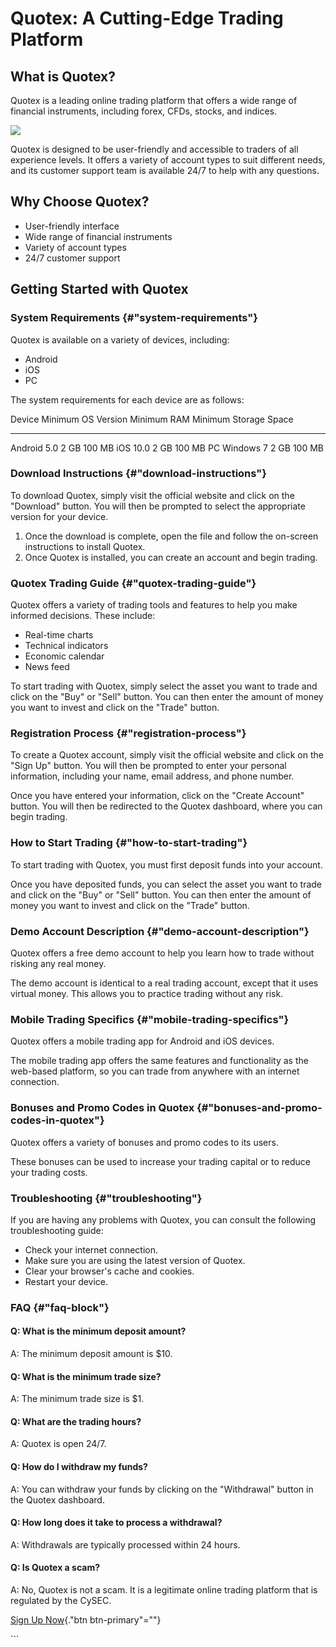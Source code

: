 # Quotex: A Cutting-Edge Trading Platform

## What is Quotex?

Quotex is a leading online trading platform that offers a wide range of
financial instruments, including forex, CFDs, stocks, and indices.

[![](https://static.quotex.io/files/4_en/300_250.jpg)](https://traff.sbs/brokerqxlid)

Quotex is designed to be user-friendly and accessible to traders of all
experience levels. It offers a variety of account types to suit
different needs, and its customer support team is available 24/7 to help
with any questions.

## Why Choose Quotex?

-   User-friendly interface
-   Wide range of financial instruments
-   Variety of account types
-   24/7 customer support

## Getting Started with Quotex

### System Requirements {#"system-requirements"}

Quotex is available on a variety of devices, including:

-   Android
-   iOS
-   PC

The system requirements for each device are as follows:

  Device    Minimum OS Version   Minimum RAM   Minimum Storage Space
  --------- -------------------- ------------- -----------------------
  Android   5.0                  2 GB          100 MB
  iOS       10.0                 2 GB          100 MB
  PC        Windows 7            2 GB          100 MB

### Download Instructions {#"download-instructions"}

To download Quotex, simply visit the official website and click on the
"Download" button. You will then be prompted to select the
appropriate version for your device.

1.  Once the download is complete, open the file and follow the
    on-screen instructions to install Quotex.
2.  Once Quotex is installed, you can create an account and begin
    trading.

### Quotex Trading Guide {#"quotex-trading-guide"}

Quotex offers a variety of trading tools and features to help you make
informed decisions. These include:

-   Real-time charts
-   Technical indicators
-   Economic calendar
-   News feed

To start trading with Quotex, simply select the asset you want to trade
and click on the "Buy" or "Sell" button. You can then enter
the amount of money you want to invest and click on the "Trade"
button.

### Registration Process {#"registration-process"}

To create a Quotex account, simply visit the official website and click
on the "Sign Up" button. You will then be prompted to enter your
personal information, including your name, email address, and phone
number.

Once you have entered your information, click on the "Create
Account" button. You will then be redirected to the Quotex dashboard,
where you can begin trading.

### How to Start Trading {#"how-to-start-trading"}

To start trading with Quotex, you must first deposit funds into your
account.

Once you have deposited funds, you can select the asset you want to
trade and click on the "Buy" or "Sell" button. You can then
enter the amount of money you want to invest and click on the
"Trade" button.

### Demo Account Description {#"demo-account-description"}

Quotex offers a free demo account to help you learn how to trade without
risking any real money.

The demo account is identical to a real trading account, except that it
uses virtual money. This allows you to practice trading without any
risk.

### Mobile Trading Specifics {#"mobile-trading-specifics"}

Quotex offers a mobile trading app for Android and iOS devices.

The mobile trading app offers the same features and functionality as the
web-based platform, so you can trade from anywhere with an internet
connection.

### Bonuses and Promo Codes in Quotex {#"bonuses-and-promo-codes-in-quotex"}

Quotex offers a variety of bonuses and promo codes to its users.

These bonuses can be used to increase your trading capital or to reduce
your trading costs.

### Troubleshooting {#"troubleshooting"}

If you are having any problems with Quotex, you can consult the
following troubleshooting guide:

-   Check your internet connection.
-   Make sure you are using the latest version of Quotex.
-   Clear your browser\'s cache and cookies.
-   Restart your device.

### FAQ {#"faq-block"}

#### Q: What is the minimum deposit amount?

A: The minimum deposit amount is \$10.

#### Q: What is the minimum trade size?

A: The minimum trade size is \$1.

#### Q: What are the trading hours?

A: Quotex is open 24/7.

#### Q: How do I withdraw my funds?

A: You can withdraw your funds by clicking on the "Withdrawal"
button in the Quotex dashboard.

#### Q: How long does it take to process a withdrawal?

A: Withdrawals are typically processed within 24 hours.

#### Q: Is Quotex a scam?

A: No, Quotex is not a scam. It is a legitimate online trading platform
that is regulated by the CySEC.

[Sign Up Now](\%22https://traff.sbs/brokerqxlid\%22){."btn
btn-primary"=""}

\`\`\`

